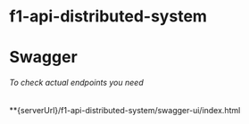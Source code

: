 # f1-api-distributed-system

# Swagger

###### To check actual endpoints you need
**{serverUrl}/f1-api-distributed-system/swagger-ui/index.html